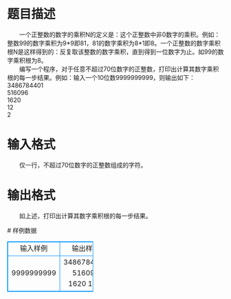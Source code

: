 # 

 
 # 题目描述 
<p>
　　一个正整数的数字的乘积N的定义是：这个正整数中非0数字的乘积。例如：整数99的数字乘积为9*9即81，81的数字乘积为8*1即8。一个正整数的数字乘积根N是这样得到的：反复取该整数的数字乘积，直到得到一位数字为止。如99的数字乘积根为8。<br>　　编写一个程序，对于任意不超过70位数字的正整数，打印出计算其数字乘积根的每一步结果。例如：输入一个10位数9999999999，则输出如下：<br>	3486784401<br>	516096<br>	1620<br>	12<br>	2<br></p> 

 
 # 输入格式 
<p>
　　仅一行，不超过70位数字的正整数组成的字符。</p> 

 
 # 输出格式 
<p>
　　如上述，打印出计算其数字乘积根的每一步结果。</p> 
# 样例数据
<style>
        table,table tr th, table tr td { border:1px solid #0094ff; }
        table { width: 200px; min-height: 25px; line-height: 25px; text-align: center; border-collapse: collapse;}   
    </style>
<table>
	<tr>
		<td>输入样例</td>
		<td>输出样例</td>
	</tr>
<tr><td>9999999999</td><td>3486784401
516096
1620
12
2</td></tr></table>
